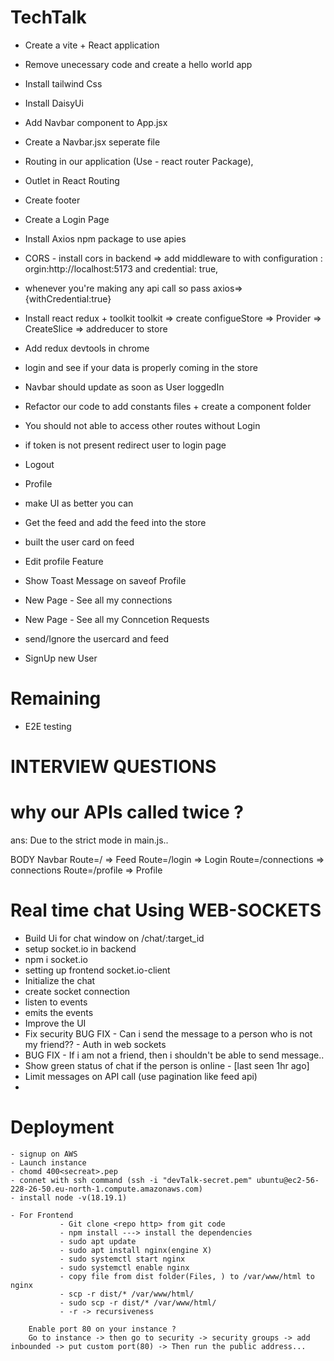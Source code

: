 # TechTalk

- Create a vite + React application
- Remove unecessary code and create a hello world app
- Install tailwind Css
- Install DaisyUi
- Add Navbar component to App.jsx
- Create a Navbar.jsx seperate file 
- Routing in our application (Use - react router Package),
- Outlet in React Routing
- Create footer
- Create a Login Page
- Install Axios npm package to use apies
- CORS - install cors in backend => add middleware to with configuration : orgin:http://localhost:5173 and credential: true,
- whenever you're making any api call so pass axios=> {withCredential:true}
- Install react redux + toolkit toolkit => create configueStore => Provider => CreateSlice => addreducer to store

- Add redux devtools in chrome
- login and see if your data is properly coming in the store
- Navbar should update as soon as User loggedIn
- Refactor our code to add constants files + create a component folder
- You should not able to access other routes without Login
- if token is not present redirect user to login page
- Logout
- Profile
- make UI as better you can
- Get the feed and add the feed into the store
- built the user card on feed
- Edit profile Feature
- Show Toast Message on saveof Profile
- New Page - See all my connections
- New Page - See all my Conncetion Requests
- send/Ignore the usercard and feed
- SignUp new User

# Remaining
- E2E testing



# INTERVIEW QUESTIONS
 
# why our APIs called twice ?
ans: Due to the strict mode in main.js..





BODY
    Navbar
    Route=/  => Feed
    Route=/login  => Login
    Route=/connections  => connections
    Route=/profile  => Profile
    






# Real time chat Using WEB-SOCKETS
- Build Ui for chat window on /chat/:target_id
- setup socket.io in backend 
- npm i socket.io 
- setting up frontend socket.io-client
- Initialize the chat
- create socket connection
- listen to events
- emits the events
- Improve the UI
- Fix security BUG FIX - Can i send the message to a person who is not my friend?? - Auth in web sockets
- BUG FIX - If i am not a friend, then i shouldn't be able to send message..
- Show green status of chat if the person is online - [last seen 1hr ago]
- Limit messages on API call (use pagination like feed api)
- 






# Deployment
    - signup on AWS
    - Launch instance
    - chomd 400<secreat>.pep
    - connet with ssh command (ssh -i "devTalk-secret.pem" ubuntu@ec2-56-228-26-50.eu-north-1.compute.amazonaws.com)
    - install node -v(18.19.1)

    - For Frontend
               - Git clone <repo http> from git code
               - npm install ---> install the dependencies
               - sudo apt update
               - sudo apt install nginx(engine X)
               - sudo systemctl start nginx
               - sudo systemctl enable nginx
               - copy file from dist folder(Files, ) to /var/www/html to nginx
               - scp -r dist/* /var/www/html/
               - sudo scp -r dist/* /var/www/html/
               - -r -> recursiveness

        Enable port 80 on your instance ?
        Go to instance -> then go to security -> security groups -> add inbounded -> put custom port(80) -> Then run the public address...
        



